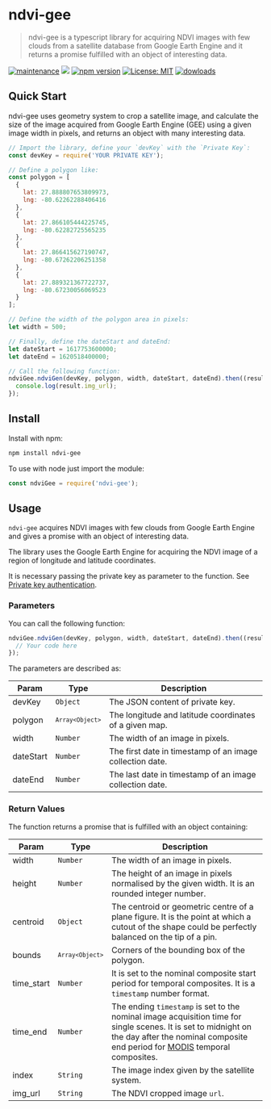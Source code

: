 # ndvi-gee

> ndvi-gee is a typescript library for acquiring NDVI images with few clouds from a satellite database from Google Earth Engine and it returns a promise fulfilled with an object of interesting data.

[![maintenance](https://img.shields.io/npms-io/maintenance-score/ndvi-gee)](https://www.npmjs.com/package/ndvi-gee) [![](https://img.shields.io/github/languages/top/CapnSane/ndvi-gee)](https://github.com/CapnSane/ndvi-gee) [![npm version](https://badge.fury.io/js/ndvi-gee.svg)](https://badge.fury.io/js/ndvi-gee) [![License: MIT](https://img.shields.io/badge/license-MIT-blue)](https://opensource.org/licenses/MIT) [![dowloads](https://img.shields.io/npm/dt/ndvi-gee)](https://img.shields.io/npm/dt/ndvi-gee)

## Quick Start

ndvi-gee uses geometry system to crop a satellite image, and calculate the size of the image acquired from Google Earth Engine (GEE) using a given image width in pixels, and returns an object with many interesting data.

```js
// Import the library, define your `devKey` with the `Private Key`:
const devKey = require('YOUR PRIVATE KEY');

// Define a polygon like:
const polygon = [
  {
    lat: 27.888807653809973,
    lng: -80.62262288406416
  },
  {
    lat: 27.866105444225745,
    lng: -80.62282725565235
  },
  {
    lat: 27.866415627190747,
    lng: -80.67262206251358
  },
  {
    lat: 27.889321367722737,
    lng: -80.67230056069523
  }
];

// Define the width of the polygon area in pixels:
let width = 500;

// Finally, define the dateStart and dateEnd:
let dateStart = 1617753600000;
let dateEnd = 1620518400000;

// Call the following function:
ndviGee.ndviGen(devKey, polygon, width, dateStart, dateEnd).then((result) => {
  console.log(result.img_url);
});
```

## Install

Install with npm:

```bash
npm install ndvi-gee
```

To use with node just import the module:

```js
const ndviGee = require('ndvi-gee');
```

## Usage

`ndvi-gee` acquires NDVI images with few clouds from Google Earth Engine and gives a promise with an object of interesting data.

The library uses the Google Earth Engine for acquiring the NDVI image of a region of longitude and latitude coordinates.

It is necessary passing the private key as parameter to the function. See [Private key authentication](https://developers.google.com/earth-engine/apidocs/ee-data-authenticateviaprivatekey?hl=en).

### Parameters

You can call the following function:

```typescript
ndviGee.ndviGen(devKey, polygon, width, dateStart, dateEnd).then((result) => {
  // Your code here
});
```

The parameters are described as:

| Param     | Type                         | Description                                              |
| --------- | ---------------------------- | -------------------------------------------------------- |
| devKey    | <code>Object</code>          | The JSON content of private key.                         |
| polygon   | <code>`Array<Object>`</code> | The longitude and latitude coordinates of a given map.   |
| width     | <code>Number</code>          | The width of an image in pixels.                         |
| dateStart | <code>Number</code>          | The first date in timestamp of an image collection date. |
| dateEnd   | <code>Number</code>          | The last date in timestamp of an image collection date.  |

### Return Values

The function returns a promise that is fulfilled with an object containing:

| Param      | Type                         | Description                                                                                                                                                                                                                   |
| ---------- | ---------------------------- | ----------------------------------------------------------------------------------------------------------------------------------------------------------------------------------------------------------------------------- |
| width      | <code>Number</code>          | The width of an image in pixels.                                                                                                                                                                                              |
| height     | <code>Number</code>          | The height of an image in pixels normalised by the given width. It is an rounded integer number.                                                                                                                              |
| centroid   | <code>Object</code>          | The centroid or geometric centre of a plane figure. It is the point at which a cutout of the shape could be perfectly balanced on the tip of a pin.                                                                           |
| bounds     | <code>`Array<Object>`</code> | Corners of the bounding box of the polygon.                                                                                                                                                                                   |
| time_start | <code>Number</code>          | It is set to the nominal composite start period for temporal composites. It is a `timestamp` number format.                                                                                                                   |
| time_end   | <code>Number</code>          | The ending `timestamp` is set to the nominal image acquisition time for single scenes. It is set to midnight on the day after the nominal composite end period for [MODIS](https://modis.gsfc.nasa.gov/) temporal composites. |
| index      | <code>String</code>          | The image index given by the satellite system.                                                                                                                                                                                |
| img_url    | <code>String</code>          | The NDVI cropped image `url`.                                                                                                                                                                                                 |
